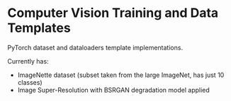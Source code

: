 # Computer Vision Training and Data Templates

PyTorch dataset and dataloaders template implementations.

Currently has:
- ImageNette dataset (subset taken from the large ImageNet, has just 10 classes)
- Image Super-Resolution with BSRGAN degradation model applied
